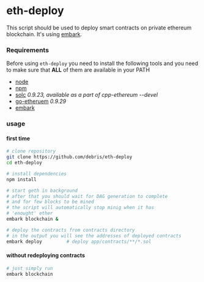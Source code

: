 # eth-deploy
This script should be used to deploy smart contracts on private ethereum blockchain.
It's using [embark](https://github.com/iurimatias/embark-framework).

### Requirements

Before using `eth-deploy` you need to install the following tools and you need to make sure that **ALL** of them are available in your PATH

- [node](https://nodejs.org/)
- [npm](https://www.npmjs.com/)
- [solc](https://github.com/ethereum/cpp-ethereum) *0.9.23, available as a part of cpp-ethereum --devel*
- [go-etheruem](https://github.com/ethereum/go-ethereum) *0.9.29*
- [embark](https://github.com/iurimatias/embark-framework)

### usage

#### first time

```bash
# clone repository
git clone https://github.com/debris/eth-deploy
cd eth-deploy

# install dependencies
npm install

# start geth in background
# after that you should wait for DAG generation to complete
# and for few blocks to be mined
# the script will automatically stop minig when it has
# 'enought' ether
embark blockchain &

# deploy the contracts from contracts directory
# in the output you will see the addresses of deployed contracts
embark deploy         # deploy app/contracts/**/*.sol
```

#### without redeploying contracts

```bash
# just simply run
embark blockchain
```


